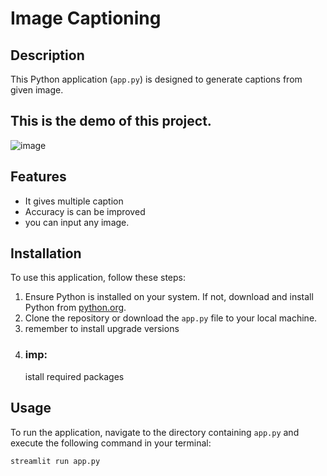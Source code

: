 # Image Captioning

## Description
This Python application (`app.py`) is designed to generate captions from given image.

## This is the demo of this project.


![image](https://github.com/Devoir23/Image_Captioning/assets/83571014/92eada4a-2786-424d-a286-f68c2a38483d)

## Features
- It gives multiple caption
- Accuracy is can be improved
- you can input any image.

## Installation
To use this application, follow these steps:

1. Ensure Python is installed on your system. If not, download and install Python from [python.org](https://www.python.org/).
2. Clone the repository or download the `app.py` file to your local machine.
3. remember to install upgrade versions
4. ### imp:
   istall required packages

## Usage
To run the application, navigate to the directory containing `app.py` and execute the following command in your terminal:

```bash
streamlit run app.py




